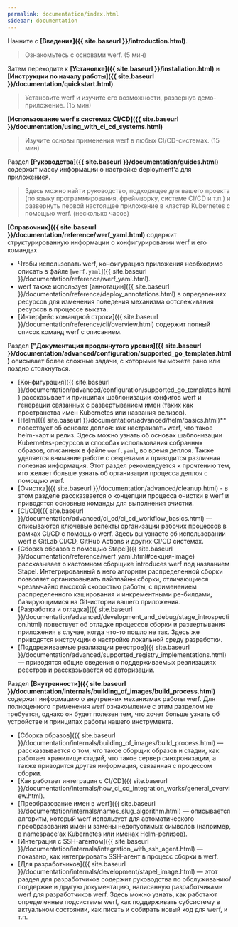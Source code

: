 ```yaml
---
permalink: documentation/index.html
sidebar: documentation
---
```



Начните с **[Введения]({{ site.baseurl }}/introduction.html)**.
 > Ознакомьтесь с основами werf.
 > (5 мин)

Затем переходите к **[Установке]({{ site.baseurl }}/installation.html)** и  **[Инструкции по началу работы]({{ site.baseurl }}/documentation/quickstart.html)**.
 > Установите werf и изучите его возможности, развернув демо-приложение.
 > (15 мин)

**[Использование werf в системах CI/CD]({{ site.baseurl }}/documentation/using_with_ci_cd_systems.html)**
 > Изучите основы применения werf в любых CI/CD-системах.
 > (15 мин)

Раздел **[Руководства]({{ site.baseurl }}/documentation/guides.html)** содержит массу информации о настройке deployment'а для приложениея.
 > Здесь можно найти руководство, подходящее для вашего проекта (по языку программирования, фреймворку, системе CI/CD и т.п.) и развернуть первой настоящее приложение в кластер Kubernetes с помощью werf.
 > (несколько часов)

**[Справочник]({{ site.baseurl }}/documentation/reference/werf_yaml.html)** содержит структурированную информации о конфигурировании werf и его командах.
 - Чтобы использовать werf, конфигурацию приложения необходимо описать в файле [`werf.yaml`]({{ site.baseurl }}/documentation/reference/werf_yaml.html).
 - werf также использует [аннотации]({{ site.baseurl }}/documentation/reference/deploy_annotations.html) в определениях ресурсов для изменения поведения механизма оотслеживания ресурсов в процессе выката.
 - [Интерфейс командной строки]({{ site.baseurl }}/documentation/reference/cli/overview.html) содержит полный список команд werf с описанием.

<!-- The **[Local development]()** section describes how werf simplifies and facilitates the local development of your applications, allowing you to use the same configuration to deploy an application either locally or remotely (into production). -->

Раздел **["Документация продвинутого уровня]({{ site.baseurl }}/documentation/advanced/configuration/supported_go_templates.html)** описывает более сложные задачи, с которыми вы можете рано или поздно столкнуться.
 - [Конфигурация]({{ site.baseurl }}/documentation/advanced/configuration/supported_go_templates.html) рассказывает и принципах шаблонизации конфигов werf и генерации связанных с развертыванием имен (таких как пространства имен Kubernetes или названия релизов).
 - [Helm]({{ site.baseurl }}/documentation/advanced/helm/basics.html)** повествует об основах деплоя: как настраивать werf, что такое helm-чарт и релиз. Здесь можно узнать об основах шаблонизации Kubernetes-ресурсов и способах использования собранных образов, описанных в файле `werf.yaml`, во время деплоя. Также уделяется внимание работе с секретами и приводится различная полезная информация. Этот раздел рекомендуется к прочтению тем, кто желает больше узнать об организации процесса деплоя с помощью werf.
 - [Очистка]({{ site.baseurl }}/documentation/advanced/cleanup.html) - в этом разделе рассказвается о концепции процесса очистки в werf и приводятся основные команды для выполнения очистки.
 - [CI/CD]({{ site.baseurl }}/documentation/advanced/ci_cd/ci_cd_workflow_basics.html) — описываются ключевые аспекты организации рабочих процессов в рамках CI/CD с помощью werf. Здесь вы узнаете об использовании werf в GitLab CI/CD, GitHub Actions и других CI/CD системах.
 - [Сборка образов с помощью Stapel]({{ site.baseurl }}/documentation/reference/werf_yaml.html#секция-image) рассказывает о кастомном сборщике introduces werf под названием Stapel. Интегрированный в него алгоритм распределенной сборки позволяет организовывать пайплайны сборки, отличающиеся чрезвычайно высокой скоростью работы, с применением распределенного кэширования и инкрементными ре-билдами, базирующимися на Git-истории вашего приложения.
 - [Разработка и отладка]({{ site.baseurl }}/documentation/advanced/development_and_debug/stage_introspection.html) повествует об отладке процессов сборки и развертывания приложения в случае, когда что-то пошло не так. Здесь же приводятся инструкции о настройке локальной среду разработки.
 - [Поддреживаемые реализации реестров]({{ site.baseurl }}/documentation/advanced/supported_registry_implementations.html) — приводятся общие сведения о поддерживаемых реализациях реестров и рассказывается об авторизации.

Раздел **[Внутренности]({{ site.baseurl }}/documentation/internals/building_of_images/build_process.html)** содержит информацию о внутренних механизмах работы werf. Для полноценного применения werf ознакомление с этим разделом не требуется, однако он будет полезен тем, что хочет больше узнать об устройстве и принципах работы нашего инструмента.
 - [Сборка образов]({{ site.baseurl }}/documentation/internals/building_of_images/build_process.html) — рассказзывается о том, что такое сборщик образов и стадии, как работает хранилище стадий, что такое сервер синхронизации, а также приводится другая информация, связанная с процессом сборки.
 - [Как работает интеграция с CI/CD]({{ site.baseurl }}/documentation/internals/how_ci_cd_integration_works/general_overview.html).
 - [Преобразование имен в werf]({{ site.baseurl }}/documentation/internals/names_slug_algorithm.html) — описывается алгоритм, который werf использует для автоматического преобразования имен и замены недопустимых символов (например, в namespace'ах Kubernetes или именах Helm-релизов).
 - [Интеграция с SSH-агентом]({{ site.baseurl }}/documentation/internals/integration_with_ssh_agent.html) — показано, как интегрировать SSH-агент в процесс сборки в werf.
 - [Для разработчиков]({{ site.baseurl }}/documentation/internals/development/stapel_image.html) — этот раздел для разработчиков содержит руководства по обслуживанию/поддержке и другую документацию, написанную разработчиками werf для разработчиков werf. Здесь можно узнать, как работают определенные подсистемы werf, как поддерживать субсистему в актуальном состоянии, как писать и собирать новый код для werf, и т.п.
